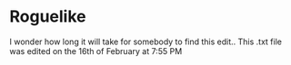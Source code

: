 # Roguelike




I wonder how long it will take for somebody to find this edit..
This .txt file was edited on the 16th of February at 7:55 PM
